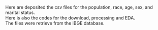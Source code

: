 Here are deposited the csv files for the population, race, age, sex, and marital status.  
Here is also the codes for the download, processing and EDA.  
The files were retrieve from the IBGE database.
